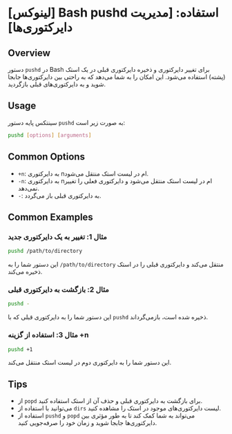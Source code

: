 # [لینوکس] Bash pushd استفاده: [مدیریت دایرکتوری‌ها]

## Overview
دستور `pushd` در Bash برای تغییر دایرکتوری و ذخیره دایرکتوری قبلی در یک استک (پشته) استفاده می‌شود. این امکان را به شما می‌دهد که به راحتی بین دایرکتوری‌ها جابجا شوید و به دایرکتوری‌های قبلی بازگردید.

## Usage
سینتکس پایه دستور `pushd` به صورت زیر است:

```bash
pushd [options] [arguments]
```

## Common Options
- `+n`: به دایرکتوری nام در لیست استک منتقل می‌شود.
- `-n`: به دایرکتوری nام در لیست استک منتقل می‌شود و دایرکتوری فعلی را تغییر نمی‌دهد.
- `-`: به دایرکتوری قبلی باز می‌گردد.

## Common Examples
### مثال 1: تغییر به یک دایرکتوری جدید
```bash
pushd /path/to/directory
```
این دستور شما را به `/path/to/directory` منتقل می‌کند و دایرکتوری قبلی را در استک ذخیره می‌کند.

### مثال 2: بازگشت به دایرکتوری قبلی
```bash
pushd -
```
این دستور شما را به دایرکتوری قبلی که با `pushd` ذخیره شده است، بازمی‌گرداند.

### مثال 3: استفاده از گزینه +n
```bash
pushd +1
```
این دستور شما را به دایرکتوری دوم در لیست استک منتقل می‌کند.

## Tips
- از `popd` برای بازگشت به دایرکتوری قبلی و حذف آن از استک استفاده کنید.
- می‌توانید با استفاده از `dirs` لیست دایرکتوری‌های موجود در استک را مشاهده کنید.
- استفاده از `pushd` و `popd` می‌تواند به شما کمک کند تا به طور مؤثری بین دایرکتوری‌ها جابجا شوید و زمان خود را صرفه‌جویی کنید.